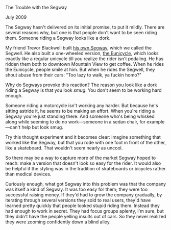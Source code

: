 The Trouble with the Segway

July 2009  
  
The Segway hasn't delivered on its initial promise, to put it mildly.
There are several reasons why, but one is that people don't want
to be seen riding them. Someone riding a Segway looks like a dork.  
  
My friend Trevor Blackwell built 
[his own Segway](http://www.tlb.org/scooter.html), 
which we called
the Segwell. He also built a one-wheeled version, 
[the Eunicycle](http://tlb.org/eunicycle.html),
which looks exactly like a regular unicycle till you realize the
rider isn't pedaling. He has ridden them both to downtown Mountain
View to get coffee. When he rides the Eunicycle, people smile at
him. But when he rides the Segwell, they shout abuse from their
cars: "Too lazy to walk, ya fuckin homo?"  
  
Why do Segways provoke this reaction? The reason you look like a
dork riding a Segway is that you look *smug*. You don't seem to
be working hard enough.  
  
Someone riding a motorcycle isn't working any harder. But because
he's sitting astride it, he seems to be making an effort. When
you're riding a Segway you're just standing there. And someone who's
being whisked along while seeming to do no work—someone in a sedan
chair, for example—can't help but look smug.  
  
Try this thought experiment and it becomes clear: imagine something
that worked like the Segway, but that you rode with one foot in
front of the other, like a skateboard. That wouldn't seem nearly
as uncool.  
  
So there may be a way to capture more of the market Segway hoped
to reach: make a version that doesn't look so easy for the rider.
It would also be helpful if the styling was in the tradition of
skateboards or bicycles rather than medical devices.  
  
Curiously enough, what got Segway into this problem was that the
company was itself a kind of Segway. It was too easy for them;
they were too successful raising money. If they'd had to grow the
company gradually, by iterating through several versions they sold
to real users, they'd have learned pretty quickly that people looked
stupid riding them. Instead they had enough to work in secret. They
had focus groups aplenty, I'm sure, but they didn't have the people
yelling insults out of cars. So they never realized they were
zooming confidently down a blind alley.  
  
